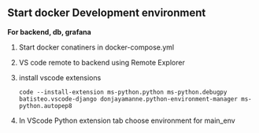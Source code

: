 
## Start docker Development environment
**For backend, db, grafana**

 1. Start docker conatiners in docker-compose.yml

 2. VS code remote to backend using Remote Explorer

 3. install vscode extensions

	```
	code --install-extension ms-python.python ms-python.debugpy batisteo.vscode-django donjayamanne.python-environment-manager ms-python.autopep8
	```

 4. In VScode Python extension tab choose environment for main_env